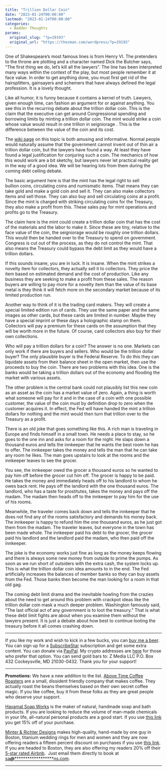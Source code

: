```yaml
---
title: "Trillion Dollar Coin"
date: "2023-01-24T00:00:00"
lastmod: "2023-01-24T00:00:00"
categories:
  - Badder Thoughts
params:
  original_slug: "?p=29193"
  original_url: "https://thezman.com/wordpress/?p=29193"
---
```


One of Shakespeare’s most famous lines is from Henry VI. The pretenders
to the throne are plotting and a character named Dick the Butcher says,
“The first thing we do, let’s kill all the lawyers”. The line has been
interpreted many ways within the context of the play, but most people
remember it at face value. In order to get anything done, you must first
get rid of the hairsplitters, gainsayers and schemers that have always
defined the legal profession. It is a lovely thought.

Like all humor, it is funny because it contains a kernel of truth.
Lawyers, given enough time, can fashion an argument for or against
anything. You see this in the recurring debate about the trillion dollar
coin. This is the claim that the executive can get around Congressional
spending and borrowing limits by minting a trillion dollar coin. The
mint would strike a coin whose value would result in one trillion in
seigniorage . This is the difference between the value of the coin and
its cost.

The [wiki page](https://en.wikipedia.org/wiki/Trillion-dollar_coin) on
this topic is both amusing and informative. Normal people would
naturally assume that the government cannot invent out of thin air a
trillion dollar coin, but the lawyers have found a way. At least they
have found a legal justification for conjuring such a coin. The
mechanics of how this would work are a bit sketchy, but lawyers never
let practical reality get in the way of a good idea. We will be hearing
lots from them during the coming debt ceiling debate.

The basic argument here is that the mint has the legal right to sell
bullion coins, circulating coins and numismatic items. That means they
can take gold and make a gold coin and sell it. They can also make
collectors items and sell those. They can also buy and sell circulating
coins at a profit. Since the mint is charged with striking circulating
coins for the Treasury, they also make a profit from this. These sales
pay for mint operations and profits go to the Treasury.

The claim here is the mint could create a trillion dollar coin that has
the cost of the materials and the labor to make it. Since these are
tiny, relative to the face value of the coin, the seigniorage would be
roughly one trillion dollars. This would then be handed over to the
Treasury to spend on government. Congress is cut out of the process, as
they do not control the mint. That also means the Treasury could bypass
the debt limit as they would have a trillion dollars.

If this sounds insane, you are in luck. It is insane. When the mint
strikes a novelty item for collectors, they actually sell it to
collectors. They price the item based on estimated demand and the cost
of production. Like any business they are seeking to make a profit from
these sales. The reason buyers are willing to pay more for a novelty
item than the value of its base metal is they think it will fetch more
on the secondary market because of its limited production run.

Another way to think of it is the trading card makers. They will create
a special limited edition run of cards. They use the same paper and the
same images as other cards, but these cards are limited in number. Maybe
they have a special imprint or these days a holographic stamp on them.
Collectors will pay a premium for these cards on the assumption that
they will be worth more in the future. Of course, card collectors also
buy for their own collections.

Who will pay a trillion dollars for a coin? The answer is no one.
Markets can only work if there are buyers and sellers. Who would be the
trillion dollar buyer? The only plausible buyer is the Federal Reserve.
To do this they can liquidate assets from their balance sheet in the
open market, then use the proceeds to buy the coin. There are two
problems with this idea. One is the banks would be taking a trillion
dollars out of the economy and flooding the market with various assets.

The other problem is the central bank could not plausibly list this new
coin as an asset as the coin has a market value of zero. Again, a thing
is worth what someone will pay for it and in the case of a coin with one
possible customer, the value of the coin must by definition drop to zero
when the customer acquires it. In effect, the Fed will have handed the
mint a trillion dollars for nothing and the mint would then turn that
trillion over to the Treasury as a profit.

There is an old joke that goes something like this. A rich man is
traveling in Europe and finds himself in a small town. He needs a place
to stay, so he goes to the one inn and asks for a room for the night. He
slaps down a thousand euros and tells the innkeeper that he wants the
best room he has to offer. The innkeeper takes the money and tells the
man that he can take any room he likes. The man goes upstairs to look at
the rooms and the innkeeper leaves to see the grocer.

You see, the innkeeper owed the grocer a thousand euros so he wanted to
pay him off before the grocer cut him off. The grocer is happy to be
paid. He takes the money and immediately heads off to his landlord to
whom he owes back rent. He pays off the landlord with the one thousand
euros. The landlord, who has a taste for prostitutes, takes the money
and pays off the madam. The madam then heads off to the innkeeper to pay
him for the use of his rooms.

Meanwhile, the traveler comes back down and tells the innkeeper that he
does not find any of the rooms satisfactory and demands his money back.
The innkeeper is happy to refund him the one thousand euros, as he just
got them from the madam. The traveler leaves, but everyone in the town
has been made whole. The innkeeper paid his debt to the grocer, the
grocer paid his landlord and the landlord paid the madam, who then paid
off the innkeeper.

The joke is the economy works just fine as long as the money keeps
flowing and there is always some new money from outside to prime the
pumps. As soon as we run short of outsiders with the extra cash, the
system locks up. This is what the trillion dollar coin idea amounts to
in the end. The Fed artificially increases the balances of member banks
so they can buy assets from the Fed. Those banks then become the man
looking for a room in that old gag.

The coming debt limit drama and the inevitable howling from the crazies
about the need to get around this problem with crackpot ideas like the
trillion dollar coin mask a much deeper problem. Washington famously
said, “The last official act of any government is to loot the treasury.”
That is what these debt limit fights are about when you examine them
without the lawyers present. It is just a debate about how best to
continue looting the treasury before it all comes crashing down.

------------------------------------------------------------------------

If you like my work and wish to kick in a few bucks, you can
<a href="https://www.buymeacoffee.com/mujolulu" rel="noopener"
target="_blank">buy me a beer</a>. You can sign up for a
<a href="https://www.subscribestar.com/the-z-blog" rel="noopener"
target="_blank">SubscribeStar</a> subscription and get some extra
content. You can donate via <a
href="https://www.paypal.com/donate/?cmd=_s-xclick&amp;hosted_button_id=UDAS2Q8JYA6CN&amp;source=url"
rel="noopener" target="_blank">PayPal</a>. My crypto addresses are
<a href="https://thezman.com/wordpress/?page_id=22713" rel="noopener"
target="_blank">here</a> for those who prefer that option. You can send
gold bars to: Z Media LLC P.O. Box 432 Cockeysville, MD 21030-0432.
Thank you for your support!

------------------------------------------------------------------------

**Promotions:** We have a new addition to the list.
<a href="https://abovetimecoffee.com/" rel="noopener"
target="_blank">Above Time Coffee Roasters</a> are a small, dissident
friendly company that makes coffee. They actually roast the beans
themselves based on their own secret coffee magic. If you like coffee,
buy it from these folks as they are great people who deserve your
support.

<a href="https://havamalsoapworks.com/" rel="noopener"
target="_blank">Havamal Soap Works</a> is the maker of natural, handmade
soap and bath products. If you are looking to reduce the volume of
man-made chemicals in your life, all-natural personal products are a
good start. If you use
<a href="https://havamalsoapworks.com/discount/ZMAN" rel="noopener"
target="_blank">this link</a> you get 15% off of your purchase.

<a href="https://www.minterandrichterdesigns.com/"
rel="noreferrer nofollow noopener" target="_blank">Minter &amp; Richter
Designs</a> makes high-quality, hand-made by one guy in Boston, titanium
wedding rings for men and women and they are now offering readers a
fifteen percent discount on purchases if you use
<a href="https://www.minterandrichterdesigns.com/discount/ZMAN"
rel="noreferrer nofollow noopener" target="_blank">this link</a>.
<span class="highlight"><span class="colour"><span class="font"><span class="size">If
you are headed to Boston, they are also offering my readers 20% off
their <a
href="https://www.airbnb.com/users/7988017/listings?user_id=7988017&amp;s=3"
rel="noopener noreferrer" target="_blank">5-star rated Airbnb</a>.  Just
email them directly to book at
<a href="mailto:sa***@*********************ns.com"
data-original-string="ZO1/7zU/gNP4LUOmoTHTbg==cb7IHP1KkajAv8SiHPEWJ09ZNe+hxhowNmSC00zQO0k+s5wWB1zlP6jSBp/gwQBsP0O"><span
class="apbct-email-encoder"
data-original-string="F8Ba0HCExPYoo/Gw/5LRuQ==cb7MHCgLchaottanNcplU61f7VDWkw3PpQd7BXs0ec2vMDGWLmFduX/SFHbFvLg2RTA"
title="This contact has been encoded by Anti-Spam by CleanTalk. Click to decode. To finish the decoding make sure that JavaScript is enabled in your browser.">sa<span
class="apbct-blur">***</span>@<span
class="apbct-blur">*********************</span>ns.com</span></a>.</span></span></span></span>

------------------------------------------------------------------------
